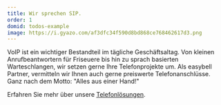 ```yaml
---
title: Wir sprechen SIP.
order: 1
domid: todos-example
image: https://i.gyazo.com/af3dfc34f590d8bd868ce768462617d3.png
---
```


VoIP ist ein wichtiger Bestandteil im tägliche Geschäftsaltag. Von kleinen Anrufbeantwortern für Friseuere bis hin zu sprach basierten Warteschlangen,
wir setzen gerne Ihre Telefonprojekte um. Als easybell Partner, vermitteln wir Ihnen auch gerne preiswerte Telefonanschlüsse.
Ganz nach dem Motto: "Alles aus einer Hand!"


Erfahren Sie mehr über unsere <a href="">Telefonlösungen</a>.
